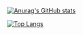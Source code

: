 [![Anurag's GitHub stats](https://github-readme-stats.vercel.app/api?username=FahriSahin)](https://github.com/anuraghazra/github-readme-stats) 

[![Top Langs](https://github-readme-stats.vercel.app/api/top-langs/?username=FahriSahin)](https://github.com/anuraghazra/github-readme-stats)
